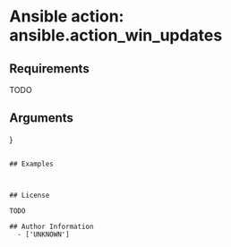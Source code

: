 # Ansible action: ansible.action_win_updates





## Requirements

TODO

## Arguments

}
```

## Examples



## License

TODO

## Author Information
  - ['UNKNOWN']
